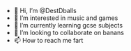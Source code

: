 - 👋 Hi, I’m @DestDballs
- 👀 I’m interested in music and games 
- 🌱 I’m currently learning gcse subjects 
- 💞️ I’m looking to collaborate on banans 
- 📫 How to reach me fart

<!---
DestDballs/DestDballs is a ✨ special ✨ repository because its `README.md` (this file) appears on your GitHub profile.
You can click the Preview link to take a look at your changes.
--->
